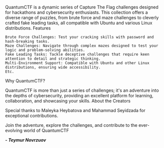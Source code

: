 QuantumCTF is a dynamic series of Capture The Flag challenges designed for hackathons and cybersecurity enthusiasts. This collection offers a diverse range of puzzles, from brute force and maze challenges to cleverly crafted fake leading tasks, all compatible with Ubuntu and various Linux distributions.
Features

    Brute Force Challenges: Test your cracking skills with password and hash-breaking tasks.
    Maze Challenges: Navigate through complex mazes designed to test your logic and problem-solving abilities.
    Fake Leading Tasks: Tackle deceptive challenges that require keen attention to detail and strategic thinking.
    Multi-Environment Support: Compatible with Ubuntu and other Linux distributions, ensuring wide accessibility.
    Etc.

Why QuantumCTF?

QuantumCTF is more than just a series of challenges; it's an adventure into the depths of cybersecurity, providing an excellent platform for learning, collaboration, and showcasing your skills.
About the Creators

Special thanks to Maleyka Heybatova and Mahammad Seyidzada for exceptional contributions.

Join the adventure, explore the challenges, and contribute to the ever-evolving world of QuantumCTF

**_- **Teymur Novrzuov**_**

